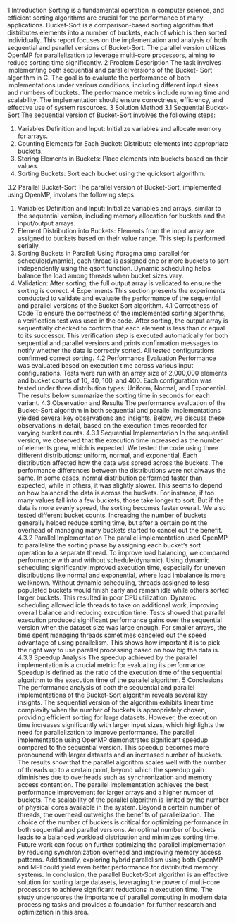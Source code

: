 1 Introduction
Sorting is a fundamental operation in computer science, and efficient sorting algorithms
are crucial for the performance of many applications. Bucket-Sort is a
comparison-based sorting algorithm that distributes elements into a number of
buckets, each of which is then sorted individually. This report focuses on the implementation
and analysis of both sequential and parallel versions of Bucket-Sort.
The parallel version utilizes OpenMP for parallelization to leverage multi-core
processors, aiming to reduce sorting time significantly.
2 Problem Description
The task involves implementing both sequential and parallel versions of the Bucket-
Sort algorithm in C. The goal is to evaluate the performance of both implementations
under various conditions, including different input sizes and numbers of
buckets. The performance metrics include running time and scalability. The implementation
should ensure correctness, efficiency, and effective use of system resources.
3 Solution Method
3.1 Sequential Bucket-Sort
The sequential version of Bucket-Sort involves the following steps:
1. Variables Definition and Input: Initialize variables and allocate memory
for arrays.
2. Counting Elements for Each Bucket: Distribute elements into appropriate
buckets.
3. Storing Elements in Buckets: Place elements into buckets based on their
values.
4. Sorting Buckets: Sort each bucket using the quicksort algorithm.

3.2 Parallel Bucket-Sort
The parallel version of Bucket-Sort, implemented using OpenMP, involves the
following steps:
1. Variables Definition and Input: Initialize variables and arrays, similar
to the sequential version, including memory allocation for buckets and the
input/output arrays.
2. Element Distribution into Buckets: Elements from the input array are
assigned to buckets based on their value range. This step is performed serially.
3. Sorting Buckets in Parallel: Using #pragma omp parallel for schedule(dynamic),
each thread is assigned one or more buckets to sort independently using the
qsort function. Dynamic scheduling helps balance the load among threads
when bucket sizes vary.
4. Validation: After sorting, the full output array is validated to ensure the
sorting is correct.
4 Experiments
This section presents the experiments conducted to validate and evaluate the performance
of the sequential and parallel versions of the Bucket Sort algorithm.
4.1 Correctness of Code
To ensure the correctness of the implemented sorting algorithms, a verification test
was used in the code. After sorting, the output array is sequentially checked to confirm that each element is less than or equal to its successor. This verification
step is executed automatically for both sequential and parallel versions and prints
confirmation messages to notify whether the data is correctly sorted. All tested
configurations confirmed correct sorting.
4.2 Performance Evaluation
Performance was evaluated based on execution time across various input configurations.
Tests were run with an array size of 2,000,000 elements and bucket counts of
10, 40, 100, and 400. Each configuration was tested under three distribution types:
Uniform, Normal, and Exponential. The results below summarize the sorting time
in seconds for each variant.
4.3 Observation and Results
The performance evaluation of the Bucket-Sort algorithm in both sequential and
parallel implementations yielded several key observations and insights. Below, we
discuss these observations in detail, based on the execution times recorded for
varying bucket counts.
4.3.1 Sequential Implementation
In the sequential version, we observed that the execution time increased as the
number of elements grew, which is expected. We tested the code using three different
distributions: uniform, normal, and exponential. Each distribution affected
how the data was spread across the buckets. The performance differences between
the distributions were not always the same. In some cases, normal distribution
performed faster than expected, while in others, it was slightly slower. This seems
to depend on how balanced the data is across the buckets. For instance, if too many values fall into a few buckets, those take longer to sort. But if the data is
more evenly spread, the sorting becomes faster overall. We also tested different
bucket counts. Increasing the number of buckets generally helped reduce sorting
time, but after a certain point the overhead of managing many buckets started to
cancel out the benefit.
4.3.2 Parallel Implementation
The parallel implementation used OpenMP to parallelize the sorting phase by
assigning each bucket’s sort operation to a separate thread. To improve load
balancing, we compared performance with and without schedule(dynamic). Using
dynamic scheduling significantly improved execution time, especially for uneven
distributions like normal and exponential, where load imbalance is more wellknown.
Without dynamic scheduling, threads assigned to less populated buckets
would finish early and remain idle while others sorted larger buckets. This resulted
in poor CPU utilization. Dynamic scheduling allowed idle threads to take on
additional work, improving overall balance and reducing execution time. Tests
showed that parallel execution produced significant performance gains over the
sequential version when the dataset size was large enough. For smaller arrays, the
time spent managing threads sometimes canceled out the speed advantage of using
parallelism. This shows how important it is to pick the right way to use parallel
processing based on how big the data is.
4.3.3 Speedup Analysis
The speedup achieved by the parallel implementation is a crucial metric for evaluating
its performance. Speedup is defined as the ratio of the execution time of
the sequential algorithm to the execution time of the parallel algorithm.
5 Conclusions
The performance analysis of both the sequential and parallel implementations of
the Bucket-Sort algorithm reveals several key insights. The sequential version
of the algorithm exhibits linear time complexity when the number of buckets is
appropriately chosen, providing efficient sorting for large datasets. However, the
execution time increases significantly with larger input sizes, which highlights the
need for parallelization to improve performance.
The parallel implementation using OpenMP demonstrates significant speedup compared
to the sequential version. This speedup becomes more pronounced with
larger datasets and an increased number of buckets. The results show that the
parallel algorithm scales well with the number of threads up to a certain point, beyond
which the speedup gain diminishes due to overheads such as synchronization
and memory access contention.
The parallel implementation achieves the best performance improvement for larger
arrays and a higher number of buckets.
The scalability of the parallel algorithm is limited by the number of physical cores
available in the system. Beyond a certain number of threads, the overhead outweighs
the benefits of parallelization.
The choice of the number of buckets is critical for optimizing performance in both
sequential and parallel versions. An optimal number of buckets leads to a balanced
workload distribution and minimizes sorting time.
Future work can focus on further optimizing the parallel implementation by reducing
synchronization overhead and improving memory access patterns. Additionally,
exploring hybrid parallelism using both OpenMP and MPI could yield even
better performance for distributed memory systems.
In conclusion, the parallel Bucket-Sort algorithm is an effective solution for sorting
large datasets, leveraging the power of multi-core processors to achieve significant
reductions in execution time. The study underscores the importance of parallel
computing in modern data processing tasks and provides a foundation for further
research and optimization in this area.

